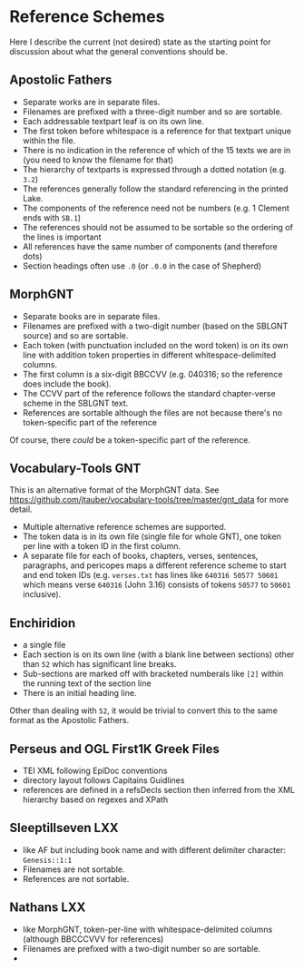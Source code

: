 # Reference Schemes

Here I describe the current (not desired) state as the starting point for discussion about what the general conventions should be.

## Apostolic Fathers

* Separate works are in separate files.
* Filenames are prefixed with a three-digit number and so are sortable.
* Each addressable textpart leaf is on its own line.
* The first token before whitespace is a reference for that textpart unique within the file.
* There is no indication in the reference of which of the 15 texts we are in (you need to know the filename for that)
* The hierarchy of textparts is expressed through a dotted notation (e.g. `3.2`)
* The references generally follow the standard referencing in the printed Lake.
* The components of the reference need not be numbers (e.g. 1 Clement ends with `SB.1`)
* The references should not be assumed to be sortable so the ordering of the lines is important
* All references have the same number of components (and therefore dots)
* Section headings often use `.0` (or `.0.0` in the case of Shepherd)

## MorphGNT

* Separate books are in separate files.
* Filenames are prefixed with a two-digit number (based on the SBLGNT source) and so are sortable.
* Each token (with punctuation included on the word token) is on its own line with addition token properties in different whitespace-delimited columns.
* The first column is a six-digit BBCCVV (e.g. 040316; so the reference does include the book).
* The CCVV part of the reference follows the standard chapter-verse scheme in the SBLGNT text.
* References are sortable although the files are not because there's no token-specific part of the reference

Of course, there *could* be a token-specific part of the reference.

## Vocabulary-Tools GNT

This is an alternative format of the MorphGNT data. See <https://github.com/jtauber/vocabulary-tools/tree/master/gnt_data> for more detail.

* Multiple alternative reference schemes are supported.
* The token data is in its own file (single file for whole GNT), one token per line with a token ID in the first column.
* A separate file for each of books, chapters, verses, sentences, paragraphs, and pericopes maps a different reference scheme to start and end token IDs (e.g. `verses.txt` has lines like `640316 50577 50601` which means verse `640316` (John 3.16) consists of tokens `50577` to `50601` inclusive).

## Enchiridion

* a single file
* Each section is on its own line (with a blank line between sections) other than `52` which has significant line breaks.
* Sub-sections are marked off with bracketed numberals like `[2]` within the running text of the section line
* There is an initial heading line.

Other than dealing with `52`, it would be trivial to convert this to the same format as the Apostolic Fathers.

## Perseus and OGL First1K Greek Files

* TEI XML following EpiDoc conventions
* directory layout follows Capitains Guidlines
* references are defined in a refsDecls section then inferred from the XML hierarchy based on regexes and XPath

## Sleeptillseven LXX

* like AF but including book name and with different delimiter character: `Genesis::1:1`
* Filenames are not sortable.
* References are not sortable.

## Nathans LXX

* like MorphGNT, token-per-line with whitespace-delimited columns (although BBCCCVVV for references)
* Filenames are prefixed with a two-digit number so are sortable.
* 
